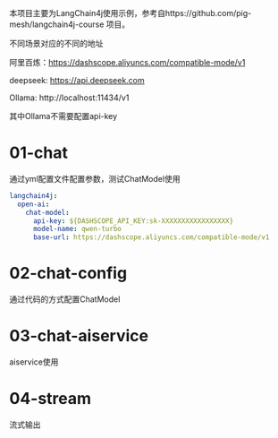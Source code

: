 本项目主要为LangChain4j使用示例，参考自https://github.com/pig-mesh/langchain4j-course 项目。









不同场景对应的不同的地址

阿里百炼：https://dashscope.aliyuncs.com/compatible-mode/v1

deepseek: https://api.deepseek.com

Ollama: http://localhost:11434/v1

其中Ollama不需要配置api-key







# 01-chat

通过yml配置文件配置参数，测试ChatModel使用

```yml
langchain4j:
  open-ai:
    chat-model:
      api-key: ${DASHSCOPE_API_KEY:sk-XXXXXXXXXXXXXXXXX}
      model-name: qwen-turbo
      base-url: https://dashscope.aliyuncs.com/compatible-mode/v1
```

# 02-chat-config

通过代码的方式配置ChatModel



# 03-chat-aiservice

aiservice使用

# 04-stream

流式输出